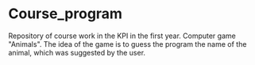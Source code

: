 # Course_program
 Repository of course work in the KPI in the first year. Computer game "Animals". The idea of the game is to guess the program the name of the animal, which was suggested by the user.
